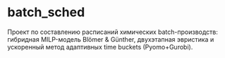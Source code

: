 # batch_sched
Проект по составлению расписаний химических batch-производств: гибридная MILP-модель Blömer &amp; Günther, двухэтапная эвристика и ускоренный метод адаптивных time buckets (Pyomo+Gurobi).
